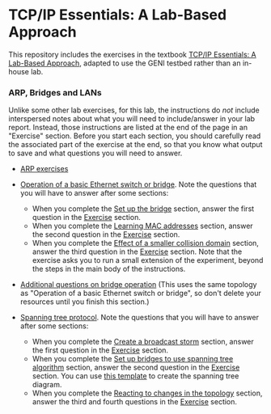 # TCP/IP Essentials: A Lab-Based Approach

This repository includes the exercises in the textbook [TCP/IP Essentials: A Lab-Based Approach](https://www.amazon.com/TCP-IP-Essentials-Lab-Based-Approach/dp/052160124X), adapted to use the GENI testbed rather than an in-house lab.

### ARP, Bridges and LANs

Unlike some other lab exercises, for this lab, the instructions do *not* include interspersed notes about what you will need to include/answer in your lab report. Instead, those instructions are listed at the end of the page in an "Exercise" section. Before you start each section, you should carefully read the associated part of the exercise at the end, so that you know what output to save and what questions you will need to answer.

* [ARP exercises](3-arp.md)

* [Operation of a basic Ethernet switch or bridge](https://witestlab.poly.edu/blog/basic-ethernet-switch-operation/). Note the questions that you will have to answer after some sections:
  * When you complete the [Set up the bridge](https://witestlab.poly.edu/blog/basic-ethernet-switch-operation/#setupthebridge) section, answer the first question in the [Exercise](https://witestlab.poly.edu/blog/basic-ethernet-switch-operation/#exercise) section.
  * When you complete the [Learning MAC addresses](https://witestlab.poly.edu/blog/basic-ethernet-switch-operation/#learningmacaddresses) section, answer the second question in the [Exercise](https://witestlab.poly.edu/blog/basic-ethernet-switch-operation/#exercise) section.
  * When you complete the [Effect of a smaller collision domain](https://witestlab.poly.edu/blog/basic-ethernet-switch-operation/#effectofasmallercollisiondomain) section, answer the third question in the [Exercise](https://witestlab.poly.edu/blog/basic-ethernet-switch-operation/#exercise) section. Note that the exercise asks  you to run a small extension of the experiment, beyond the steps in the main body of the instructions.

* [Additional questions on bridge operation](3-5-simple-bridge.md) (This uses the same topology as "Operation of a basic Ethernet switch or bridge", so don't delete your resources until you finish this section.)
* [Spanning tree protocol](https://witestlab.poly.edu/blog/the-spanning-tree-protocol/).  Note the questions that you will have to answer after some sections:
  * When you complete the [Create a broadcast storm](https://witestlab.poly.edu/blog/the-spanning-tree-protocol/#createabroadcaststorm) section, answer the first question in the [Exercise](https://witestlab.poly.edu/blog/the-spanning-tree-protocol/#exercise) section.
  * When you complete the [Set up bridges to use spanning tree algorithm](https://witestlab.poly.edu/blog/the-spanning-tree-protocol/#setupbridgestousespanningtreealgorithm) section, answer the second question in the [Exercise](https://witestlab.poly.edu/blog/the-spanning-tree-protocol/#exercise) section. You can use [this template](https://viewer.diagrams.net/?highlight=0000ff&edit=_blank&layers=1&nav=1&title=spanning-tree-template.drawio#Uhttps%3A%2F%2Fraw.githubusercontent.com%2Fffund%2Ftcp-ip-essentials%2Fmaster%2Flab3%2Fspanning-tree-template.drawio) to create the spanning tree diagram.
  * When you complete the [Reacting to changes in the topology](https://witestlab.poly.edu/blog/the-spanning-tree-protocol/#reactingtochangesinthetopology) section, answer the third and fourth questions in the [Exercise](https://witestlab.poly.edu/blog/the-spanning-tree-protocol/#exercise) section. 

   

